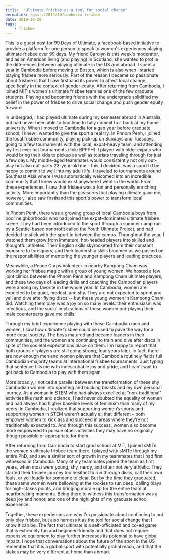 ```yaml
---
title:  "Ultimate frisbee as a tool for social change"
permalink: /posts/2019/10/cambodia-frisbee
date: 2019-10-28
tags:
    - frisbee
---
```


This is a guest post for 99 Days of Ultimate, a facebook-based initiative to provide a platform for one person to speak to womxn's experiences playing ultimate frisbee over 99 days.
My friend Carolyn is this week's moderator, and as an American living (and playing) in Scotland, she wanted to profile the differences between playing ultimate in the US and abroad.
I spent a year in Cambodia before moving to Boston, which is also when I started playing frisbee more seriously.
Part of the reason I became so passionate about frisbee is that I saw firsthand its power to affect local change, specifically in the context of gender equity.
After returning from Cambodia, I joined MIT's women's ultimate frisbee team as one of the few graduate students.
Playing and becoming friends with the undergrads solidified my belief in the power of frisbee to drive social change and push gender equity forward.

In undergrad, I had played ultimate during my semester abroad in Australia, but had never been able to find time to fully commit to it back at my home university.
When I moved to Cambodia for a gap year before graduate school, I knew I wanted to give the sport a real try.
In Phnom Penh, I joined the local frisbee community, playing pick-up on Sundays and Tuesdays, going to a few tournaments with the local, expat-heavy team, and attending my first ever hat tournaments (link: BPPPH).
I played with older expats who would bring their kids to pickup as well as tourists traveling through for just a few days.
My middle-aged teammates would consistently not only out-play but also out-party 23-year-old me – this, I decided, was a sport I’d be happy to commit to well into my adult life.
I traveled to tournaments around Southeast Asia where I was automatically welcomed into an incredible community that I knew would exist anywhere I went in the world.
From these experiences, I saw that frisbee was a fun and personally enriching activity.
More importantly than the pleasures that playing ultimate gave me, however, I also saw firsthand this sport's power to transform local communities.

In Phnom Penh, there was a growing group of local Cambodia boys from poor neighborhoods who had joined the expat-dominated ultimate frisbee scene.
They had been introduced to the sport through a summer camp run by a Seattle-based nonprofit called the Youth Ultimate Project, and had decided to stick with the sport in between the camps.
Throughout the year, I watched them grow from immature, hot-headed players into skilled and thoughtful athletes.
Their English skills skyrocketed from their constant exposure to foreigners, and their leadership skills bloomed as we passed on the responsibilities of mentoring the younger players and leading practices.

Meanwhile, a Peace Corps Volunteer in nearby Kampong Cham was working her frisbee magic with a group of young women.
We hosted a few joint clinics between the Phnom Penh and Kampong Cham ultimate players, and these two days of leading drills and coaching the Cambodian players were among my favorite in the whole year.
In Cambodia, women are expected to be quiet, modest, and shy.
They are not expected to sprint and yell and dive after flying discs -- but these young women in Kampong Cham did.
Watching them play was a joy on so many levels: their enthusiasm was infectious, and the social implications of these women out-playing their male counterparts gave me chills.

Through my brief experience playing with these Cambodian men and women, I saw how ultimate frisbee could be used to pave the way for a more equal society.
The boys matured and became leaders in their communities, and the women are continuing to train and dive after discs in spite of the societal expectations place on them.
I'm happy to report that both groups of players are still going strong, four years later.
In fact, there are now enough men and women players that Cambodia routinely fields full Cambodian-majority teams at international frisbee tournaments.
Just typing that sentence fills me with indescribable joy and pride, and I can't wait to get back to Cambodia to play with them again.

More broadly, I noticed a parallel between the transformation of these shy Cambodian women into sprinting and hucking beasts and my own personal journey.
As a woman in STEM who had always excelled at "non-traditional" activities like math and science, I had never doubted the equality of women and had always had higher baseline levels of feminism than many of my peers.
In Cambodia, I realized that supporting women’s sports and supporting women in STEM weren’t actually all that different – both empower women to kick ass and succeed in areas where they’re not traditionally expected to.
And through this success, women also become more empowered to pursue other activities they may have no originally though possible or appropriate for them.

After returning from Cambodia to start grad school at MIT, I joined sMITe, the women's ultimate frisbee team there.
I played with sMITe through my entire PhD, and saw a similar sort of growth in my teammates that I had first witnessed in Cambodia.
Many of my teammates joined the team as first years, when most were young, shy, nerdy, and often not very athletic.
They started their frisbee journey too hesitant to run through discs, call their own fouls, or yell loudly for someone to clear.
But by the time they graduated, these same women were bellowing at the rookies to run deep, calling plays for high-stakes points, and bringing morale up for the entire team at heartbreaking moments.
Being there to witness this transformation was a deep joy and honor, and one of the highlights of my graduate school experience.

Together, these experiences are why I'm passionate about continuing to not only play frisbee, but also harness it as the tool for social change that I know it can be.
The fact that ultimate is a self-officiated and co-ed game that is extremely fun and beginner-friendly and that does not require expensive equipment to play further increases its potential to have global impact.
I hope that conversations about the future of the sport in the US remember that it is a global sport with potentially global reach, and that the stakes may be very different at home than abroad.
